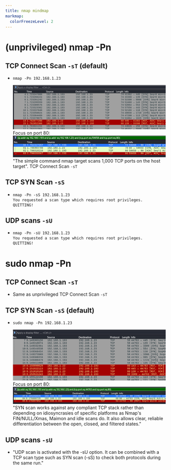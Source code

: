```yaml
---
title: nmap mindmap
markmap:
  colorFreezeLevel: 2
---
```


# (unprivileged) nmap -Pn

## TCP Connect Scan `-sT` (default)

- 
  ```
  nmap -Pn 192.168.1.23
  ```
  ![nmap_unpriv_Pn_ethernet_single_FULL](./docs/nmap_unpriv_Pn_ethernet_single_FULL.png?raw=true)
  Focus on port 80:
  ![nmap_unpriv_Pn_ethernet_single](./docs/nmap_unpriv_Pn_ethernet_single.png?raw=true)
  "The simple command nmap target scans 1,000 TCP ports on the host target". TCP Connect Scan `-sT`

## TCP SYN Scan `-sS`

- 
  ```
  nmap -Pn -sS 192.168.1.23 
  You requested a scan type which requires root privileges.
  QUITTING!
  ```

## UDP scans `-sU`

- 
  ```
  nmap -Pn -sU 192.168.1.23
  You requested a scan type which requires root privileges.
  QUITTING!
  ```

# sudo nmap -Pn

## TCP Connect Scan `-sT`

- Same as unprivileged TCP Connect Scan `-sT`

## TCP SYN Scan `-sS` (default)

- 
  ```
  sudo nmap -Pn 192.168.1.23
  ```
  ![nmap_priv_Pn_ethernet_single](./docs/nmap_priv_Pn_ethernet_single.png?raw=true)
  Focus on port 80:
  ![nmap_priv_Pn_ethernet_single_focus80](./docs/nmap_priv_Pn_ethernet_single_focus80.png?raw=true)
  "SYN scan works against any compliant TCP stack rather than depending on idiosyncrasies of specific platforms as Nmap's FIN/NULL/Xmas, Maimon and idle scans do. It also allows clear, reliable differentiation between the open, closed, and filtered states."

## UDP scans `-sU`

- 
  "UDP scan is activated with the -sU option. It can be combined with a TCP scan type such as SYN scan (-sS) to check both protocols during the same run."


